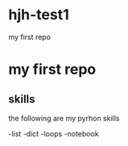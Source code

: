 # hjh-test1
 my first repo

# my first repo

## skills
 the following are my pyrhon skills
 
 -list
 -dict
 -loops
 -notebook
